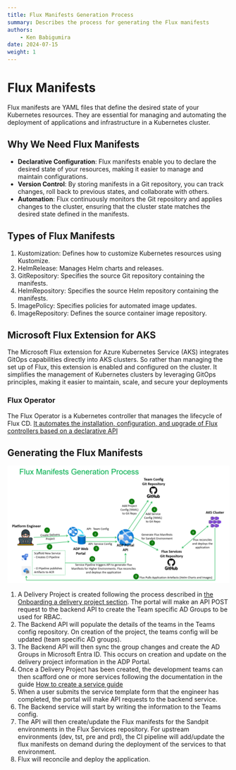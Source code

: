 ```yaml
---
title: Flux Manifests Generation Process
summary: Describes the process for generating the Flux manifests
authors:
    - Ken Babigumira
date: 2024-07-15
weight: 1
---
```



# Flux Manifests

Flux manifests are YAML files that define the desired state of your Kubernetes resources. They are essential for managing and automating the deployment of applications and infrastructure in a Kubernetes cluster.

## Why We Need Flux Manifests

- **Declarative Configuration**: Flux manifests enable you to declare the desired state of your resources, making it easier to manage and maintain configurations.
- **Version Control**: By storing manifests in a Git repository, you can track changes, roll back to previous states, and collaborate with others.
- **Automation**: Flux continuously monitors the Git repository and applies changes to the cluster, ensuring that the cluster state matches the desired state defined in the manifests.

## Types of Flux Manifests

1. Kustomization: Defines how to customize Kubernetes resources using Kustomize.
1. HelmRelease: Manages Helm charts and releases.
1. GitRepository: Specifies the source Git repository containing the manifests.
1. HelmRepository: Specifies the source Helm repository containing the manifests.
1. ImagePolicy: Specifies policies for automated image updates.
1. ImageRepository: Defines the source container image repository.

## Microsoft Flux Extension for AKS

The Microsoft Flux extension for Azure Kubernetes Service (AKS) integrates GitOps capabilities directly into AKS clusters. So rather than managing the set up of Flux, this extension is enabled and configured on the cluster. It simplifies the management of Kubernetes clusters by leveraging GitOps principles, making it easier to maintain, scale, and secure your deployments

### Flux Operator

The Flux Operator is a Kubernetes controller that manages the lifecycle of Flux CD. [It automates the installation, configuration, and upgrade of Flux controllers based on a declarative API](https://github.com/controlplaneio-fluxcd/flux-operator)

## Generating the Flux Manifests

![image.png](../../../../images/core-platform/flux/Flux-Manifests-Generation-Process.png)

1. A Delivery Project is created following the process described in [the Onboarding a delivery project section](../../../../Getting-Started/onboarding-a-delivery-project.md).  The portal will make an API POST request to the backend API to create the Team specific AD Groups to be used for RBAC.
2. The Backend API will populate the details of the teams in the Teams config repository.
   On creation of the project, the teams config will be updated (team specific AD groups).
3. The Backend API will then sync the group changes and create the AD Groups in Microsoft Entra ID. This occurs on creation and update on the delivery project information in the ADP Portal.
4. Once a Delivery Project has been created, the development teams can then scafford one or more services following the documentation in the guide [How to create a service guide](../../../../How-to-guides/Platform-Services/how-to-create-a-platform-service.md)
5. When a user submits the service template form that the engineer has completed, the portal will make API requests to the backend service.
6. The Backend service will start by writing the information to the Teams config.
7. The API will then create/update the Flux manifests for the Sandpit environments in the Flux Services repository. For upstream environments (dev, tst, pre and prd), the CI pipeline will add/update the flux manifests on demand during the deployment of the services to that environment. 
8. Flux will reconcile and deploy the application.
